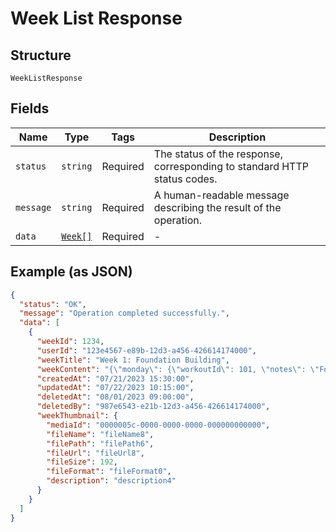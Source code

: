 
# Week List Response

## Structure

`WeekListResponse`

## Fields

| Name | Type | Tags | Description |
|  --- | --- | --- | --- |
| `status` | `string` | Required | The status of the response, corresponding to standard HTTP status codes. |
| `message` | `string` | Required | A human-readable message describing the result of the operation. |
| `data` | [`Week[]`](../../doc/models/week.md) | Required | - |

## Example (as JSON)

```json
{
  "status": "OK",
  "message": "Operation completed successfully.",
  "data": [
    {
      "weekId": 1234,
      "userId": "123e4567-e89b-12d3-a456-426614174000",
      "weekTitle": "Week 1: Foundation Building",
      "weekContent": "{\"monday\": {\"workoutId\": 101, \"notes\": \"Focus on form\"}, \"wednesday\": {\"workoutId\": 102, \"notes\": \"Increase weight if possible\"}, \"friday\": {\"workoutId\": 103, \"notes\": \"Cool down properly\"}}",
      "createdAt": "07/21/2023 15:30:00",
      "updatedAt": "07/22/2023 10:15:00",
      "deletedAt": "08/01/2023 09:00:00",
      "deletedBy": "987e6543-e21b-12d3-a456-426614174000",
      "weekThumbnail": {
        "mediaId": "0000005c-0000-0000-0000-000000000000",
        "fileName": "fileName8",
        "filePath": "filePath6",
        "fileUrl": "fileUrl8",
        "fileSize": 192,
        "fileFormat": "fileFormat0",
        "description": "description4"
      }
    }
  ]
}
```

